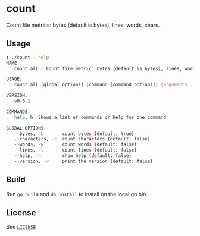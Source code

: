 # count

Count file metrics: bytes (default is bytes), lines, words, chars.

## Usage

```bash
❯ ./count --help
NAME:
   count all - Count file metric: bytes (default is bytes), lines, words, chars.

USAGE:
   count all [global options] [command [command options]] [arguments...]

VERSION:
   v0.0.1

COMMANDS:
   help, h  Shows a list of commands or help for one command

GLOBAL OPTIONS:
   --bytes, -b       count bytes (default: true)
   --characters, -c  count characters (default: false)
   --words, -w       count words (default: false)
   --lines, -l       count lines (default: false)
   --help, -h        show help (default: false)
   --version, -v     print the version (default: false)
```

## Build

Run `go build` and `do install` to install on the local go bin.

## License

See [`LICENSE`](./LICENSE)
